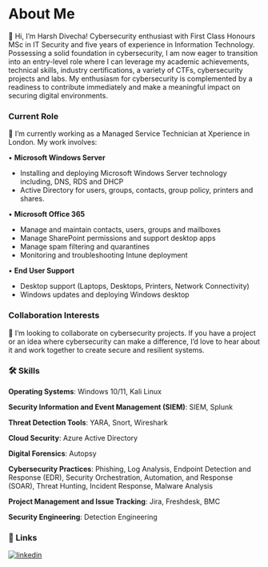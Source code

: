 # About Me
👋 Hi, I’m Harsh Divecha! Cybersecurity enthusiast with First Class Honours MSc in IT Security and five years of experience in Information Technology. Possessing a solid foundation in cybersecurity, I am now eager to transition into an entry-level role where I can leverage my academic achievements, technical skills, industry certifications, a variety of CTFs, cybersecurity projects and labs. My enthusiasm for cybersecurity is complemented by a readiness to contribute immediately and make a meaningful impact on securing digital environments.

### Current Role
🌱 I’m currently working as a Managed Service Technician at Xperience in London. My work involves:

•	**Microsoft Windows Server**
- Installing and deploying Microsoft Windows Server technology including, DNS, RDS and DHCP
- Active Directory for users, groups, contacts, group policy, printers and shares.
  
•	**Microsoft Office 365**
- Manage and maintain contacts, users, groups and mailboxes
- Manage SharePoint permissions and support desktop apps
- Manage spam filtering and quarantines
- Monitoring and troubleshooting Intune deployment
  
•	**End User Support**
- Desktop support (Laptops, Desktops, Printers, Network Connectivity)
- Windows updates and deploying Windows desktop

### Collaboration Interests
💞️ I’m looking to collaborate on cybersecurity projects. If you have a project or an idea where cybersecurity can make a difference, I’d love to hear about it and work together to create secure and resilient systems.


### 🛠 Skills

**Operating Systems**: Windows 10/11, Kali Linux

**Security Information and Event Management (SIEM)**: SIEM, Splunk

**Threat Detection Tools**: YARA, Snort, Wireshark

**Cloud Security**: Azure Active Directory

**Digital Forensics**: Autopsy

**Cybersecurity Practices**: Phishing, Log Analysis, Endpoint Detection and Response (EDR), Security Orchestration, Automation, and Response (SOAR), Threat Hunting, Incident Response, Malware Analysis

**Project Management and Issue Tracking**: Jira, Freshdesk, BMC

**Security Engineering**: Detection Engineering

### 🔗 Links

[![linkedin](https://img.shields.io/badge/linkedin-0A66C2?style=for-the-badge&logo=linkedin&logoColor=white)](https://www.linkedin.com/in/harsh-shailesh-divecha/)



